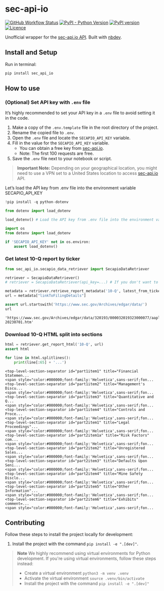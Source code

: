 # sec-api-io

<!-- WARNING: THIS FILE WAS AUTOGENERATED! DO NOT EDIT! -->

<a href="https://github.com/elijas/sec-api-io/actions/workflows/test.yaml"><img alt="GitHub Workflow Status" src="https://img.shields.io/github/actions/workflow/status/elijas/sec-api-io/test.yaml?label=build"></a>
<a href="https://pypi.org/project/sec-api-io/"><img alt="PyPI - Python Version" src="https://img.shields.io/pypi/pyversions/sec-api-io"></a>
<a href="https://badge.fury.io/py/sec-api-io"><img src="https://badge.fury.io/py/sec-api-io.svg" alt="PyPI version" /></a>
<a href="LICENSE"><img src="https://img.shields.io/github/license/elijas/sec-api-io.svg" alt="Licence"></a>

Unofficial wrapper for the [sec-api.io API](https://sec-api.io). Built
with [nbdev](https://nbdev.fast.ai/).

## Install and Setup

Run in terminal:

``` sh
pip install sec_api_io
```

## How to use

### (Optional) Set API key with `.env` file

It’s highly recommended to set your API key in a `.env` file to avoid
setting it in the code.

1.  Make a copy of the `.env.template` file in the root directory of the
    project.
2.  Rename the copied file to `.env`.
3.  Open the `.env` file and locate the `SECAPIO_API_KEY` variable.
4.  Fill in the value for the `SECAPIO_API_KEY` variable.
    - You can obtain a free key from [sec-api.io](https://sec-api.io/).
    - Note: The first 100 requests are free.
5.  Save the `.env` file next to your notebook or script.

> **Important Note:** Depending on your geographical location, you might
> need to use a VPN set to a United States location to access
> [sec-api.io](https://sec-api.io/) API.

Let’s load the API key from .env file into the environment variable
SECAPIO_API_KEY

``` python
!pip install -q python-dotenv
```

``` python
from dotenv import load_dotenv

load_dotenv() # Load the API key from .env file into the environment variable SECAPIO_API_KEY
```

``` python
import os 
from dotenv import load_dotenv

if 'SECAPIO_API_KEY' not in os.environ:
    assert load_dotenv()
```

### Get latest 10-Q report by ticker

``` python
from sec_api_io.secapio_data_retriever import SecapioDataRetriever

retriever = SecapioDataRetriever()
# retriever = SecapioDataRetriever(api_key=...) # If you don't want to use .env file

metadata = retriever.retrieve_report_metadata('10-Q', latest_from_ticker='AAPL')
url = metadata["linkToFilingDetails"]

assert url.startswith('https://www.sec.gov/Archives/edgar/data/')
url
```

    'https://www.sec.gov/Archives/edgar/data/320193/000032019323000077/aapl-20230701.htm'

### Download 10-Q HTML split into sections

``` python
html = retriever.get_report_html('10-Q', url)
assert html
```

``` python
for line in html.splitlines():
    print(line[:65] + '...')
```

    <top-level-section-separator id="part1item1" title="Financial Statemen...
    <span style="color:#000000;font-family:'Helvetica',sans-serif;fon...
    <top-level-section-separator id="part1item2" title="Management's Discu...
    <span style="color:#000000;font-family:'Helvetica',sans-serif;fon...
    <top-level-section-separator id="part1item3" title="Quantitative and Q...
    <span style="color:#000000;font-family:'Helvetica',sans-serif;fon...
    <top-level-section-separator id="part1item4" title="Controls and Proce...
    <span style="color:#000000;font-family:'Helvetica',sans-serif;fon...
    <top-level-section-separator id="part2item1" title="Legal Proceedings"...
    <span style="color:#000000;font-family:'Helvetica',sans-serif;fon...
    <top-level-section-separator id="part2item1a" title="Risk Factors" com...
    <span style="color:#000000;font-family:'Helvetica',sans-serif;fon...
    <top-level-section-separator id="part2item2" title="Unregistered Sales...
    <span style="color:#000000;font-family:'Helvetica',sans-serif;fon...
    <top-level-section-separator id="part2item3" title="Defaults Upon Seni...
    <span style="color:#000000;font-family:'Helvetica',sans-serif;fon...
    <top-level-section-separator id="part2item4" title="Mine Safety Disclo...
    <span style="color:#000000;font-family:'Helvetica',sans-serif;fon...
    <top-level-section-separator id="part2item5" title="Other Information"...
    <span style="color:#000000;font-family:'Helvetica',sans-serif;fon...
    <top-level-section-separator id="part2item6" title="Exhibits" comment=...
    <span style="color:#000000;font-family:'Helvetica',sans-serif;fon...

## Contributing

Follow these steps to install the project locally for development:

1. Install the project with the command `pip install -e ".[dev]"`.

> **Note**
We highly recommend using virtual environments for Python development. If you're using virtual environments, follow these steps instead:
> - Create a virtual environment `python3 -m venv .venv`
> - Activate the virtual environment `source .venv/bin/activate`
> - Install the project with the command `pip install -e ".[dev]"`
